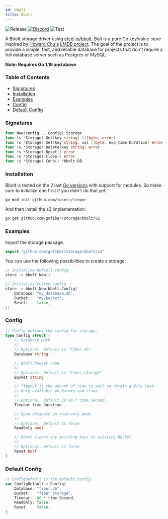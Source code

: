 ```yaml
---
id: bbolt
title: Bbolt
---
```


![Release](https://img.shields.io/github/v/tag/gofiber/storage?filter=bbolt*)
[![Discord](https://img.shields.io/discord/704680098577514527?style=flat&label=%F0%9F%92%AC%20discord&color=00ACD7)](https://gofiber.io/discord)
![Test](https://img.shields.io/github/actions/workflow/status/gofiber/storage/test-bbolt.yml?label=Tests)

A Bbolt storage driver using [etcd-io/bbolt](https://github.com/etcd-io/bbolt). Bolt is a pure Go key/value store inspired by [Howard Chu's](https://twitter.com/hyc_symas) [LMDB project](https://www.symas.com/symas-embedded-database-lmdb). The goal of the project is to provide a simple, fast, and reliable database for projects that don't require a full database server such as Postgres or MySQL.

**Note: Requires Go 1.19 and above**

### Table of Contents
- [Signatures](#signatures)
- [Installation](#installation)
- [Examples](#examples)
- [Config](#config)
- [Default Config](#default-config)

### Signatures
```go
func New(config ...Config) Storage
func (s *Storage) Get(key string) ([]byte, error)
func (s *Storage) Set(key string, val []byte, exp time.Duration) error
func (s *Storage) Delete(key string) error
func (s *Storage) Reset() error
func (s *Storage) Close() error
func (s *Storage) Conn() *bbolt.DB
```
### Installation
Bbolt is tested on the 2 last [Go versions](https://golang.org/dl/) with support for modules. So make sure to initialize one first if you didn't do that yet:
```bash
go mod init github.com/<user>/<repo>
```
And then install the s3 implementation:
```bash
go get github.com/gofiber/storage/bbolt/v2
```

### Examples
Import the storage package.
```go
import "github.com/gofiber/storage/bbolt/v2"
```

You can use the following possibilities to create a storage:
```go
// Initialize default config
store := bbolt.New()

// Initialize custom config
store := bbolt.New(bbolt.Config{
	Database: "my_database.db",
	Bucket:   "my-bucket",
	Reset:    false,
})
```

### Config
```go
// Config defines the config for storage.
type Config struct {
	// Database path
	//
	// Optional. Default is "fiber.db"
	Database string

	// Bbolt bucket name
	//
	// Optional. Default is "fiber_storage"
	Bucket string

	// Timeout is the amount of time to wait to obtain a file lock.
	// Only available on Darwin and Linux.
	//
	// Optional. Default is 60 * time.Second.
	Timeout time.Duration

	// Open database in read-only mode.
	//
	// Optional. Default is false
	ReadOnly bool

	// Reset clears any existing keys in existing Bucket
	//
	// Optional. Default is false
	Reset bool
}
```

### Default Config
```go
// ConfigDefault is the default config
var ConfigDefault = Config{
	Database: "fiber.db",
	Bucket:   "fiber_storage",
	Timeout:  60 * time.Second,
	ReadOnly: false,
	Reset:    false,
}
```
